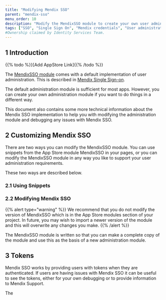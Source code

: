 ```yaml
---
title: "Modifying Mendix SSO"
parent: "mendix-sso"
menu_order: 10
description: "Modify the MendixSSO module to create your own user administration suite, and obtain information for debugging"
tags: ["SSO", "Single Sign On", "Mendix credentials", "User administration", "debugging"]
#Ownership claimed by Identity Services Team.
---
```


## 1 Introduction

{{% todo %}}[Add AppStore Link]{{% /todo %}}

The [MendixSSO module](https://appstore.home.mendix.com) comes with a default implementation of user administration. This is described in [Mendix Single Sign-on](mendix-sso).

The default administration module is sufficient for most apps. However, you can create your own administration module if you want to do things in a different way.

This document also contains some more technical information about the Mendix SSO implementation to help you with modifying the administration module and debugging any issues with Mendix SSO.

## 2 Customizing Mendix SSO

There are two ways you can modify the MendixSSO module. You can use snippets from the App Store module MendixSSO in your pages, or you can modify the MendixSSO module in any way you like to support your user administration requirements.

These two ways are described below.

### 2.1 Using Snippets

### 2.2 Modifying Mendix SSO

{{% alert type="warning" %}}
We recommend that you do not modify the version of MendixSSO which is in the App Store modules section of your project. In future, you may wish to import a newer version of the module and this will overwrite any changes you make.
{{% /alert %}}

The MendixSSO module is written so that you can make a complete copy of the module and use this as the basis of a new administration module.

## 3 Tokens

Mendix SSO works by providing users with tokens when they are authenticated. If users are having issues with Mendix SSO it can be useful to see the tokens, either for your own debugging or to provide information to Mendix Support.

The 

